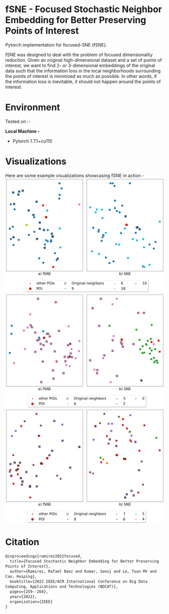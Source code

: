 # fSNE - Focused Stochastic Neighbor Embedding for Better Preserving Points of Interest
Pytorch implementation for focused-SNE (fSNE).

fSNE was designed to deal with the problem of focused dimensionality reduction. Given an original high-dimensional dataset and a set of points of interest, 
we want to find 2- or 3-dimensional embeddings of the original data such that the information loss 
in the local neighborhoods surrounding the points of interest is minimized as much as possible. In other words, if the information loss is inevitable, it should not happen around the points of interest.

# Environment
Tested on :-

**Local Machine -**
<ul>
  <li>Pytorch 1.7.1+cu110</li>
</ul>


# Visualizations
Here are some example visualizations showcasing fSNE in action - <br/>
![vis1](/visualizations/original_fsne_sne_20News.png)
![vis1](/visualizations/original_fsne_sne_mnist.png)
![vis1](/visualizations/original_fsne_sne_Wine.png)

# Citation 
```
@inproceedings{ramirez2022focused,
  title={Focused Stochastic Neighbor Embedding for Better Preserving Points of Interest},
  author={Ramirez, Rafael Baez and Kumar, Sanuj and Le, Tuan MV and Cao, Huiping},
  booktitle={2022 IEEE/ACM International Conference on Big Data Computing, Applications and Technologies (BDCAT)},
  pages={259--264},
  year={2022},
  organization={IEEE}
}
```
